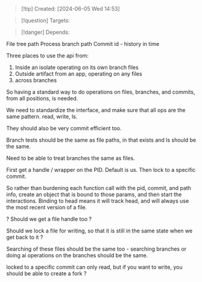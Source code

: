 
>[!tip] Created: [2024-06-05 Wed 14:53]

>[!question] Targets: 

>[!danger] Depends: 

File tree path
Process branch path
Commit id - history in time

Three places to use the api from:
1. Inside an isolate operating on its own branch files
2. Outside artifact from an app, operating on any files
3. across branches

So having a standard way to do operations on files, branches, and commits, from all positions, is needed.

We need to standardize the interface, and make sure that all ops are the same pattern.
read, write, ls.

They should also be very commit efficient too.

Branch tests should be the same as file paths, in that exists and ls should be the same.  

Need to be able to treat branches the same as files.

First get a handle / wrapper on the PID.  Default is us.  Then lock to a specific commit.

So rather than burdening each function call with the pid, commit, and path info, create an object that is bound to those params, and then start the interactions.
Binding to head means it will track head, and will always use the most recent version of a file.

? Should we get a file handle too ?

Should we lock a file for writing, so that it is still in the same state when we get back to it ?

Searching of these files should be the same too - searching branches or doing ai operations on the branches should be the same.

locked to a specific commit can only read, but if you want to write, you should be able to create a fork ?